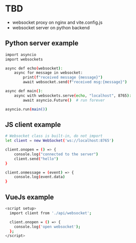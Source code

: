 # TBD
- websocket proxy on nginx and vite.config.js
- websocket server on python backend

## Python server example
```sh
import asyncio
import websockets

async def echo(websocket):
    async for message in websocket:
        print(f"received message {message}")
        await websocket.send(f"received msg:{message}")

async def main():
    async with websockets.serve(echo, "localhost", 8765):
        await asyncio.Future()  # run forever

asyncio.run(main())
```

## JS client example
```sh
# Websocket class is built-in, do not import 
let client = new WebSocket('ws://localhost:8765')

client.onopen = () => {
    console.log("connected to the server")
    client.send("hello")
}

client.onmessage = (event) => {
    console.log(event.data)
}
```

## VueJs example
```sh
<script setup>
  import client from './api/websocket';

  client.onopen = () => {
    console.log('open websocket');
  };
</script>

```